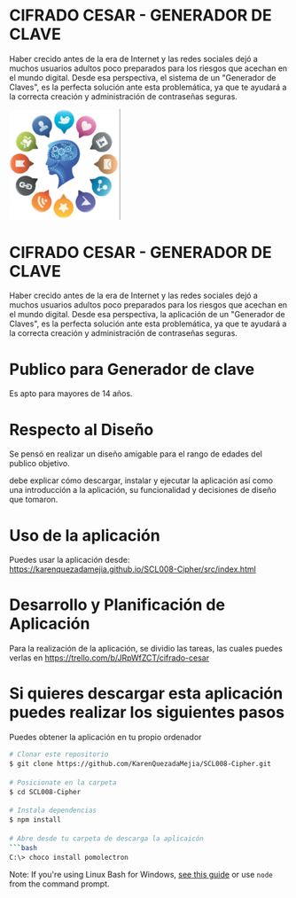 
# CIFRADO CESAR - GENERADOR DE CLAVE

Haber crecido antes de la era de Internet y las redes sociales dejó a muchos usuarios adultos poco preparados para los riesgos que acechan en el mundo digital. Desde esa perspectiva, el sistema de un "Generador de Claves", es la perfecta solución ante esta problemática, ya que te ayudará a la correcta creación y administración de contraseñas seguras.


<a href="">
	<img src="img/think.png" width=200px>
</a>

# CIFRADO CESAR - GENERADOR DE CLAVE

Haber crecido antes de la era de Internet y las redes sociales dejó a muchos usuarios adultos poco preparados para los riesgos que acechan en el mundo digital. Desde esa perspectiva, la aplicación de un "Generador de Claves", es la perfecta solución ante esta problemática, ya que te ayudará a la correcta creación y administración de contraseñas seguras.

# Publico para Generador de clave
Es apto para mayores de 14 años.

# Respecto al Diseño
Se pensó en realizar un diseño amigable para el rango de edades del publico objetivo.

debe explicar cómo descargar, instalar y ejecutar la aplicación así como una introducción a la aplicación, su funcionalidad y decisiones de diseño que tomaron.

# Uso de la aplicación
Puedes usar la aplicación desde:
https://karenquezadamejia.github.io/SCL008-Cipher/src/index.html

# Desarrollo y Planificación de Aplicación
Para la realización de la aplicación, se dividio las tareas, las cuales puedes verlas en https://trello.com/b/JRpWfZCT/cifrado-cesar

# Si quieres descargar esta aplicación puedes realizar los siguientes pasos
Puedes  obtener la aplicación en tu propio ordenador
```bash
# Clonar este repositorio
$ git clone https://github.com/KarenQuezadaMejia/SCL008-Cipher.git

# Posicionate en la carpeta
$ cd SCL008-Cipher

# Instala dependencias
$ npm install

# Abre desde tu carpeta de descarga la aplicaicón
```bash
C:\> choco install pomolectron
```

Note: If you're using Linux Bash for Windows, [see this guide](https://www.howtogeek.com/261575/how-to-run-graphical-linux-desktop-applications-from-windows-10s-bash-shell/) or use `node` from the command prompt.

# 

